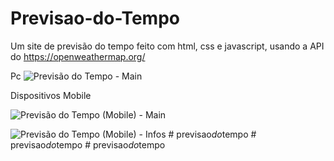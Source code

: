 # Previsao-do-Tempo
Um site de previsão do tempo feito com html, css e javascript, usando a API do https://openweathermap.org/

Pc
![Previsão do Tempo - Main](https://user-images.githubusercontent.com/90356500/178116865-5d8eba09-5afb-4d65-bfb7-67bf14fd973a.png)

Dispositivos Mobile

![Previsão do Tempo (Mobile) - Main](https://user-images.githubusercontent.com/90356500/178116899-1e0b44aa-dd47-42b9-a32e-38d17e3b5c7f.jpeg)

![Previsão do Tempo (Mobile) - Infos](https://user-images.githubusercontent.com/90356500/178116902-8c1b8b1d-cdae-4998-929f-21469741fcee.jpeg)
#   p r e v i s a o _ d o _ t e m p o  
 #   p r e v i s a o _ d o _ t e m p o  
 #   p r e v i s a o _ d o _ t e m p o  
 